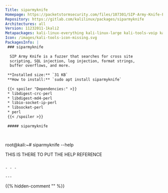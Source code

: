 ```yaml
---
Title: siparmyknife
Homepage: https://packetstormsecurity.com/files/107301/SIP-Army-Knife-Fuzzer-11232011.html
Repository: https://gitlab.com/kalilinux/packages/siparmyknife
Architectures: all
Version: 11232011-1kali2
Metapackages: kali-linux-everything kali-linux-large kali-tools-voip kali-tools-vulnerability 
Icon: /images/kali-tools-icon-missing.svg
PackagesInfo: |
 ### siparmyknife
 
  SIP Army Knife is a fuzzer that searches for cross site
  scripting, SQL injection, log injection, format strings,
  buffer overflows, and more.
 
 **Installed size:** `31 KB`  
 **How to install:** `sudo apt install siparmyknife`  
 
 {{< spoiler "Dependencies:" >}}
 * libdigest-crc-perl
 * libdigest-md4-perl
 * libio-socket-ip-perl
 * libsocket-perl
 * perl
 {{< /spoiler >}}
 
 ##### siparmyknife
 
 
 ```
 root@kali:~# siparmyknife --help
 
 
 THIS IS THERE TO PUT THE HELP REFERENCE
 ```
 
 - - -
 
---
```

{{% hidden-comment "<!--Do not edit anything above this line-->" %}}
